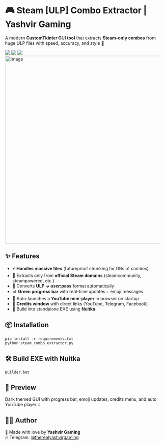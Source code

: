 <h1>🎮 Steam [ULP] Combo Extractor | Yashvir Gaming</h1>

<p>A modern <b>CustomTkinter GUI tool</b> that extracts <b>Steam-only combos</b> from huge ULP files with speed, accuracy, and style 🚀</p>

<img src="https://img.shields.io/badge/Python-3.10%2B-blue">
<img src="https://img.shields.io/badge/GUI-CustomTkinter-green">
<img src="https://img.shields.io/badge/YouTube-Mini_Player🎵-red">

<img width="990" height="611" alt="image" src="https://github.com/user-attachments/assets/cfa970e4-e377-4844-8a9a-8c6dcf84a578" />


<h2>✨ Features</h2>
<ul>
  <li>⚡ <b>Handles massive files</b> (futureproof chunking for GBs of combos)</li>
  <li>🎯 Extracts only from <b>official Steam domains</b> (steamcommunity, steampowered, etc.)</li>
  <li>📂 Converts <b>ULP → user:pass</b> format automatically</li>
  <li>📊 <b>Green progress bar</b> with real-time updates + emoji messages</li>
  <li>🎵 Auto-launches a <b>YouTube mini-player</b> in browser on startup</li>
  <li>📜 <b>Credits window</b> with direct links (YouTube, Telegram, Facebook)</li>
  <li>🚀 Build into standalone EXE using <b>Nuitka</b></li>
</ul>

<h2>📦 Installation</h2>
<pre><code>pip install -r requirements.txt
python steam_combo_extractor.py
</code></pre>

<h2>🛠 Build EXE with Nuitka</h2>
<pre><code>Builder.bat
</code></pre>

<h2>📸 Preview</h2>
<p>Dark themed GUI with progress bar, emoji updates, credits menu, and auto YouTube player 🎶</p>

<h2>👨‍💻 Author</h2>
<p>💪 Made with love by <b>Yashvir Gaming</b><br>
🔥 Telegram: <a href="https://t.me/therealyashvirgaming">@therealyashvirgaming</a></p>
